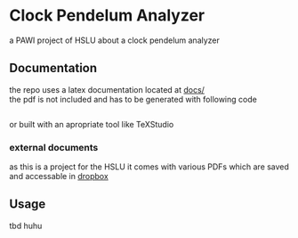 # Clock Pendelum Analyzer
a PAWI project of HSLU about a clock pendelum analyzer

## Documentation
the repo uses a latex documentation located at [docs/](docs/)  
the pdf is not included and has to be generated with following code
```
```
or built with an apropriate tool like TeXStudio

### external documents
as this is a project for the HSLU it comes with various PDFs which are saved and accessable in [dropbox](https://www.dropbox.com/sh/23kg7c6czmhmzml/AADuSR9a3MtVxtYaETB6SMMga?dl=0)

## Usage
tbd
huhu
